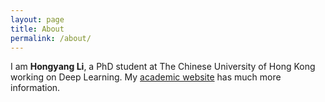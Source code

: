 ```yaml
---
layout: page
title: About
permalink: /about/
---
```


I am **Hongyang Li**, a PhD student at The Chinese University of Hong Kong working on Deep Learning. My [academic website](http://www.ee.cuhk.edu.hk/~yangli/) has much more information.
